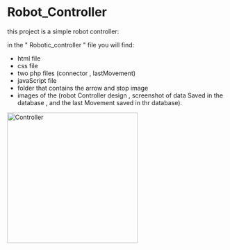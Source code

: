 # Robot_Controller
this project is a simple robot controller:

in the " Robotic_controller " file you will find:
  - html file
  - css file
  - two php files (connector , lastMovement)
  - javaScript file
  - folder that contains the arrow and stop image
  - images of the (robot Controller design , screenshot of data Saved in the database , and the last Movement saved in thr database).




<img width="300" alt="Controller" src="https://github.com/RaneemAlowide/Robot_Controller/assets/99085418/828b3726-9f26-404f-b6c7-3042b46b984b">


